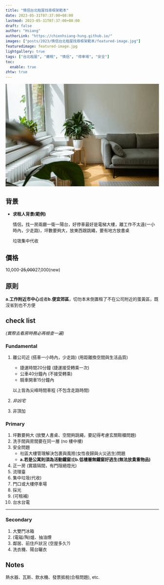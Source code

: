 ```yaml
---
title: "情侶台北租屋找尋框架範本"
date: 2023-05-31T07:37:00+08:00
lastmod: 2023-05-31T07:37:00+08:00
draft: false
author: "Hsiang"
authorLink: "https://chienhsiang-hung.github.io/"
images: ["posts/2023/情侶台北租屋找尋框架範本/featured-image.jpg"]
featuredimage: featured-image.jpg
lightgallery: true
tags: ["台北租屋", "繳稅", "情侶", "停車場", "安全"]
toc:
  enable: true
zhtw: true
---
```

![featured-image.jpg](featured-image.jpg "Photo by Leon Seibert on Unsplash")
## 背景
- **求租人背景(範例)**

  情侶，找一房兩廳一衛一陽台，好停車最好是電梯大樓，離工作不太遠(一小時內，少走路)，坪數要夠大，放東西跟跳繩，要有地方放書桌

  垃圾集中代收
## 價格
10,000-~~25,000~~27,000(new)

## 原則
**a.工作附近市中心**或者**b.便宜郊區**，切勿本末倒置租了不在公司附近的蛋黃區，既沒省到也不方便

## check list
*(實際去看房時務必再檢查一遍)*

### Fundamental
1. 離公司近 (搭車一小時內，少走路) (用距離換空間與生活品質)
    - 捷運時間20分鐘 (捷運接受轉乘一次)
    - 公車40分鐘內 (不接受轉乘)
    - 騎車開車15分鐘內

    以上皆為尖峰時間車程 (不包含走路時間)
2. *非凶宅*
3. 非頂加

### Primary
1. 坪數要夠大 (放雙人書桌、空間夠跳繩，要記得考慮玄關鞋櫃問題)
2. 洗手間與房間要在同一層 (no 樓中樓)
3. 安全問題
    - 社區大樓管理解決包裹與風險(女性夜歸與火災逃生)問題
    - **a.若是公寓則須為活動鐵窗**或**b.低樓層無鐵窗好逃生(無法放貴重物品)**
4. 正一房 (實牆隔間，有門阻絕燈光)
5. 流理臺
6. 集中垃圾(代收)
7. 門口或大樓停車場
8. 採光
9. (可租補)
10. 台水台電
---
### Secondary
1. 大雙門冰箱
2. (電磁/陶)爐、抽油煙
3. 鄰居、前住戶狀況 (空屋多久?)
4. 洗衣機、陽台曬衣

## Notes
熱水器、瓦斯、飲水機、發票抵稅(合租問題), etc.